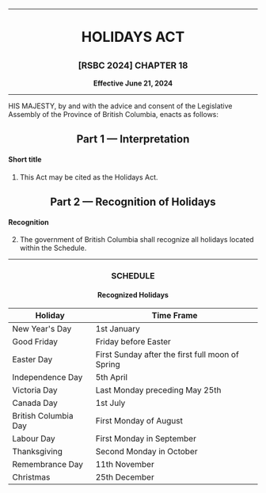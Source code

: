 <div align="center">

<hr/>

<h1>HOLIDAYS ACT</h1>

<h2><small>[RSBC 2024] CHAPTER 18</small></h2>

**Effective June 21, 2024**

<hr/>

</div>

HIS MAJESTY, by and with the advice and consent of the Legislative Assembly of the Province of British Columbia, enacts as follows:

<div align="center">
<h2>Part 1 — Interpretation</h2>
</div>

#### Short title

1. This Act may be cited as the Holidays Act.

<div align="center">
<h2>Part 2 — Recognition of Holidays</h2>
</div>

#### Recognition

2. The government of British Columbia shall recognize all holidays located within the Schedule.

<hr/>
<div align="center">

<h3>SCHEDULE</h3>
<h4>Recognized Holidays</h4>

| Holiday              | Time Frame                                       |
| -------------------- | ------------------------------------------------ |
| New Year's Day       | 1st January                                      |
| Good Friday          | Friday before Easter                             |
| Easter Day           | First Sunday after the first full moon of Spring |
| Independence Day     | 5th April                                        |
| Victoria Day         | Last Monday preceding May 25th                   |
| Canada Day           | 1st July                                         |
| British Columbia Day | First Monday of August                           |
| Labour Day           | First Monday in September                        |
| Thanksgiving         | Second Monday in October                         |
| Remembrance Day      | 11th November                                    |
| Christmas            | 25th December                                    |

</div>
